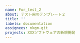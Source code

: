 ```yaml
---
name: For_test_2
about: テスト用のテンプレート２
title: ''
labels: documentation
assignees: nkgm-git
projects: XXXソフトウェアの新規開発
---
```



